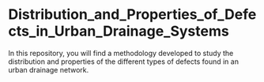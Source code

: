 # Distribution_and_Properties_of_Defects_in_Urban_Drainage_Systems
In this repository, you will find a methodology developed to study the distribution and properties of the different types of defects found in an urban drainage network.
